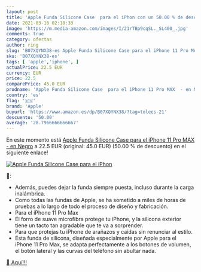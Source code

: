 ```yaml
---
layout: post
title: 'Apple Funda Silicone Case  para el iPhon con un 50.00 % de descuento'
date: 2021-03-16 02:18:33
image: 'https://m.media-amazon.com/images/I/21rTBp9cqSL._SL400_.jpg'
comments: true
category: ofertas
author: ring
slug: 'B07XQYNX38-es Apple Funda Silicone Case para el iPhone 11 Pro MAX - en...'
sku: 'B07XQYNX38-es'
tags: [ 'apple','iphone', ]
actualPrice: 22.5 EUR
currency: EUR
price: 22.5
comparePrice: 45.0 EUR
prodname: 'Apple Funda Silicone Case  para el iPhone 11 Pro MAX  - en Negro'
country: 'es'
flag: '🇪🇸'
brand: 'Apple'
buyurl: 'https://www.amazon.es/dp/B07XQYNX38/?tag=tolees-21'
descuento: '50.00'
average: '28.7966666666667'
---
```


En este momento está [Apple Funda Silicone Case  para el iPhone 11 Pro MAX  - en Negro](https://www.amazon.es/dp/B07XQYNX38/?tag=tolees-21) a 22.5 EUR (original: 45.0 EUR) (50.00 %  de descuento) en el siguiente enlace!

[![Apple Funda Silicone Case  para el iPhon](https://m.media-amazon.com/images/I/21rTBp9cqSL._SL400_.jpg)](https://www.amazon.es/dp/B07XQYNX38/?tag=tolees-21)

🔎:

- Además, puedes dejar la funda siempre puesta, incluso durante la carga inalámbrica.
- Como todas las fundas de Apple, se ha sometido a miles de horas de pruebas a lo largo de todo el proceso de diseño y fabricación.
- Para el iPhone 11 Pro Max
- El forro de suave microfibra protege tu iPhone, y la silicona exterior tiene un tacto tan agradable que te va a sorprender.
- Para que protejas tu iPhone de arañazos y caídas sin renunciar al estilo.
- Esta funda de silicona, diseñada especialmente por Apple para el iPhone 11 Pro Max, se adapta perfectamente a los botones de volumen, el botón lateral y las curvas del teléfono sin abultar nada.

[🛒 Aquí!!!](https://www.amazon.es/dp/B07XQYNX38/?tag=tolees-21)
